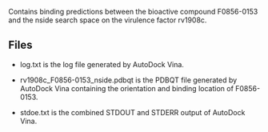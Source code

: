 Contains binding predictions between the bioactive compound F0856-0153 and the nside search space on the virulence factor rv1908c.

## Files

- log.txt is the log file generated by AutoDock Vina.

- rv1908c_F0856-0153_nside.pdbqt is the PDBQT file generated by AutoDock Vina containing the orientation and binding location of F0856-0153.

- stdoe.txt is the combined STDOUT and STDERR output of AutoDock Vina.

